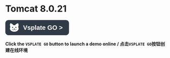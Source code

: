 # Tomcat 8.0.21

<a href="https://www.vsplate.com/?docker-compose=https://github.com/vsplate/dcenvs/tomcat/8.0.21"><img alt="VSPLATE GO" src="https://raw.githubusercontent.com/vsplate/images/master/vsgo_btn.png" width="200px"></a>

**Click the `VSPLATE GO` button to launch a demo online / 点击`VSPLATE GO`按钮创建在线环境**